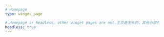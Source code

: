 ```yaml
---
# Homepage
type: widget_page

# Homepage is headless, other widget pages are not.主页是无头的，其他小部件页面则不是。
headless: true
---
```

